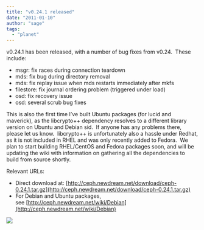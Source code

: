 ```yaml
---
title: "v0.24.1 released"
date: "2011-01-10"
author: "sage"
tags: 
  - "planet"
---
```


v0.24.1 has been released, with a number of bug fixes from v0.24.  These include:

- msgr: fix races during connection teardown
- mds: fix bug during directory removal
- mds: fix replay issue when mds restarts immediately after mkfs
- filestore: fix journal ordering problem (triggered under load)
- osd: fix recovery issue
- osd: several scrub bug fixes

This is also the first time I’ve built Ubuntu packages (for lucid and maverick), as the libcrypto++ dependency resolves to a different library version on Ubuntu and Debian sid.  If anyone has any problems there, please let us know.  libcrypto++ is unfortunately also a hassle under Redhat, as it is not included in RHEL and was only recently added to Fedora.  We plan to start building RHEL/CentOS and Fedora packages soon, and will be updating the wiki with information on gathering all the dependencies to build from source shortly.

Relevant URLs:

- Direct download at: [http://ceph.newdream.net/download/ceph-0.24.1.tar.gz](http://ceph.newdream.net/download/ceph-0.24.1.tar.gz)
- For Debian and Ubuntu packages, see [http://ceph.newdream.net/wiki/Debian](http://ceph.newdream.net/wiki/Debian)

![](http://track.hubspot.com/__ptq.gif?a=268973&k=14&bu=http://ceph.com&r=http://ceph.com/releases/v0-24-1-released/&bvt=rss&p=wordpress)
